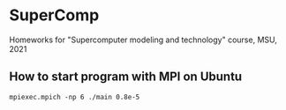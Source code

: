 # SuperComp
Homeworks for "Supercomputer modeling and technology" course, MSU, 2021

## How to start program with MPI on Ubuntu

```
mpiexec.mpich -np 6 ./main 0.8e-5
```